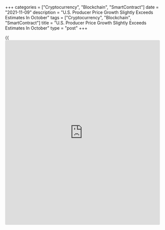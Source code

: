 +++
categories = ["Cryptocurrency", "Blockchain", "SmartContract"]
date = "2021-11-09"
description = "U.S. Producer Price Growth Slightly Exceeds Estimates In October"
tags = ["Cryptocurrency", "Blockchain", "SmartContract"]
title = "U.S. Producer Price Growth Slightly Exceeds Estimates In October"
type = "post"
+++

{{<iframe id="large-banner" src="https://www.bounty.group/#slide=9.0" width="100%" height="600" scrolling="no" style="border: 0px solid rgb(216, 221, 230); border-radius: 3px;">}}

A report released by the Labor Department on Tuesday showed U.S.
producer prices increased by slightly more than anticipated in the month
of October.

The Labor Department said its producer price index for final demand
advanced by 0.6 percent in October after climbing by 0.5 percent in
September. Economists had expected another 0.5 percent increase.

The slightly stronger than expected producer price growth was partly due
to a continued surge in energy prices, which spiked by 4.8 percent in
October after jumping by 2.8 percent in September.

Core producer prices, which exclude prices for food, energy, and trade
services, rose by 0.4 percent in October after inching up by 0.1 percent
in September. Core prices were expected to edge up by 0.2 percent.

The report showed prices for transportation and warehousing services
shot up by 1.7 percent in October after plunging by 4.0 percent in
September.

Compared to the same month a year ago, producer prices in October were
up by 8.6 percent, unchanged from the previous month.

Meanwhile, the report said the annual rate of growth in core producer
prices accelerated to 6.2 percent from 5.9 percent.

"With supply dynamics showing few signs of abating before year end, we
look for PPI inflation to peak later in Q4 before price pressures
gradually moderate across 2022," said Mahir Rasheed, U.S. Economist at
Oxford Economics.

The Labor Department is scheduled to release a separate report on
consumer price inflation in the month of October on Wednesday.

Consumer prices are expected to climb by 0.5 percent in October after
increasing by 0.4 percent in September, while core consumer prices are
expected to rise by 0.3 percent after edging up by 0.2 percent.

For comments and feedback [contact](https://www.playgroundfx.com/contact/): editorial@rtt[news](https://www.letsplayfx.com/blog/forex-news-website/).com

[Economic News][1]

 **What parts of the world are seeing the best (and worst) economic
performances lately? Click[here][2] to check out our [Econ Scorecard][2]
and find out! See up-to-the-moment [ranking](https://www.playgroundfx.com/blog/crypto-exchange-ranking/)s for the best and worst
performers in [GDP][3], [unemployment rate][4], [inflation][5] and much
more.**

   1. www.rtt[news](https://www.letsplayfx.com/blog/forex-news-website/).com/Content/EconomicNews.aspx
   2. www.rtt[news](https://www.letsplayfx.com/blog/forex-news-website/).com/economic-scorecard/world-rank/industrial-production/highest-performance.aspx
   3. www.rtt[news](https://www.letsplayfx.com/blog/forex-news-website/).com/economic-scorecard/world-rank/GDP/highest-performance.aspx
   4. www.rtt[news](https://www.letsplayfx.com/blog/forex-news-website/).com/economic-scorecard/world-rank/unemployment-rate/lowest-performance.aspx
   5. www.rtt[news](https://www.letsplayfx.com/blog/forex-news-website/).com/economic-scorecard/world-rank/CPI/highest-performance.aspx
